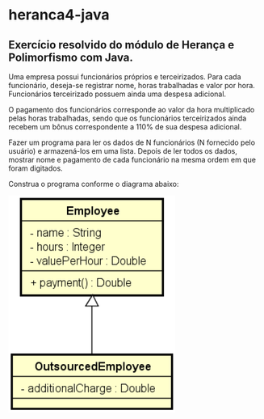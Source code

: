 # heranca4-java
## Exercício resolvido do módulo de Herança e Polimorfismo com Java.

Uma empresa possui funcionários próprios e terceirizados.
Para cada funcionário, deseja-se registrar nome, horas
trabalhadas e valor por hora. Funcionários terceirizado
possuem ainda uma despesa adicional.

O pagamento dos funcionários corresponde ao valor da hora
multiplicado pelas horas trabalhadas, sendo que os
funcionários terceirizados ainda recebem um bônus
correspondente a 110% de sua despesa adicional.

Fazer um programa para ler os dados de N funcionários (N
fornecido pelo usuário) e armazená-los em uma lista. Depois
de ler todos os dados, mostrar nome e pagamento de cada
funcionário na mesma ordem em que foram digitados.

Construa o programa conforme o diagrama abaixo:

![UML_ExercicioResolvido1](https://github.com/glauberfernandes/heranca4-java/blob/master/UML_ExercicioResolvido1.PNG)
